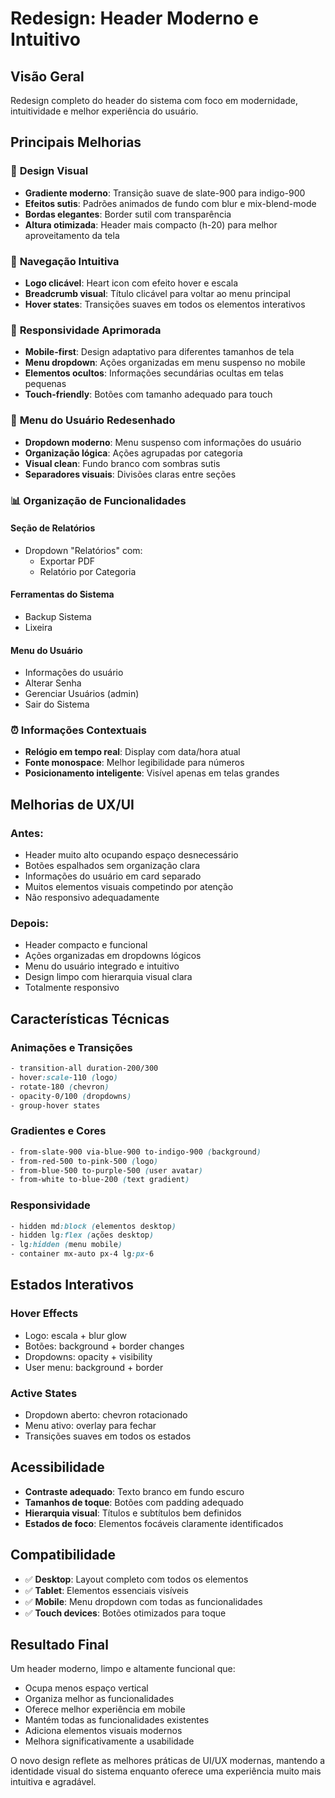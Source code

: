 # Redesign: Header Moderno e Intuitivo

## Visão Geral

Redesign completo do header do sistema com foco em modernidade, intuitividade e melhor experiência do usuário.

## Principais Melhorias

### 🎨 **Design Visual**
- **Gradiente moderno**: Transição suave de slate-900 para indigo-900
- **Efeitos sutis**: Padrões animados de fundo com blur e mix-blend-mode
- **Bordas elegantes**: Border sutil com transparência
- **Altura otimizada**: Header mais compacto (h-20) para melhor aproveitamento da tela

### 🧭 **Navegação Intuitiva**
- **Logo clicável**: Heart icon com efeito hover e escala
- **Breadcrumb visual**: Título clicável para voltar ao menu principal
- **Hover states**: Transições suaves em todos os elementos interativos

### 📱 **Responsividade Aprimorada**
- **Mobile-first**: Design adaptativo para diferentes tamanhos de tela
- **Menu dropdown**: Ações organizadas em menu suspenso no mobile
- **Elementos ocultos**: Informações secundárias ocultas em telas pequenas
- **Touch-friendly**: Botões com tamanho adequado para touch

### 👤 **Menu do Usuário Redesenhado**
- **Dropdown moderno**: Menu suspenso com informações do usuário
- **Organização lógica**: Ações agrupadas por categoria
- **Visual clean**: Fundo branco com sombras sutis
- **Separadores visuais**: Divisões claras entre seções

### 📊 **Organização de Funcionalidades**

#### **Seção de Relatórios**
- Dropdown "Relatórios" com:
  - Exportar PDF
  - Relatório por Categoria

#### **Ferramentas do Sistema**
- Backup Sistema
- Lixeira

#### **Menu do Usuário**
- Informações do usuário
- Alterar Senha
- Gerenciar Usuários (admin)
- Sair do Sistema

### ⏰ **Informações Contextuais**
- **Relógio em tempo real**: Display com data/hora atual
- **Fonte monospace**: Melhor legibilidade para números
- **Posicionamento inteligente**: Visível apenas em telas grandes

## Melhorias de UX/UI

### **Antes:**
- Header muito alto ocupando espaço desnecessário
- Botões espalhados sem organização clara
- Informações do usuário em card separado
- Muitos elementos visuais competindo por atenção
- Não responsivo adequadamente

### **Depois:**
- Header compacto e funcional
- Ações organizadas em dropdowns lógicos
- Menu do usuário integrado e intuitivo
- Design limpo com hierarquia visual clara
- Totalmente responsivo

## Características Técnicas

### **Animações e Transições**
```css
- transition-all duration-200/300
- hover:scale-110 (logo)
- rotate-180 (chevron)
- opacity-0/100 (dropdowns)
- group-hover states
```

### **Gradientes e Cores**
```css
- from-slate-900 via-blue-900 to-indigo-900 (background)
- from-red-500 to-pink-500 (logo)
- from-blue-500 to-purple-500 (user avatar)
- from-white to-blue-200 (text gradient)
```

### **Responsividade**
```css
- hidden md:block (elementos desktop)
- hidden lg:flex (ações desktop)
- lg:hidden (menu mobile)
- container mx-auto px-4 lg:px-6
```

## Estados Interativos

### **Hover Effects**
- Logo: escala + blur glow
- Botões: background + border changes
- Dropdowns: opacity + visibility
- User menu: background + border

### **Active States**
- Dropdown aberto: chevron rotacionado
- Menu ativo: overlay para fechar
- Transições suaves em todos os estados

## Acessibilidade

- **Contraste adequado**: Texto branco em fundo escuro
- **Tamanhos de toque**: Botões com padding adequado
- **Hierarquia visual**: Títulos e subtítulos bem definidos
- **Estados de foco**: Elementos focáveis claramente identificados

## Compatibilidade

- ✅ **Desktop**: Layout completo com todos os elementos
- ✅ **Tablet**: Elementos essenciais visíveis
- ✅ **Mobile**: Menu dropdown com todas as funcionalidades
- ✅ **Touch devices**: Botões otimizados para toque

## Resultado Final

Um header moderno, limpo e altamente funcional que:
- Ocupa menos espaço vertical
- Organiza melhor as funcionalidades
- Oferece melhor experiência em mobile
- Mantém todas as funcionalidades existentes
- Adiciona elementos visuais modernos
- Melhora significativamente a usabilidade

O novo design reflete as melhores práticas de UI/UX modernas, mantendo a identidade visual do sistema enquanto oferece uma experiência muito mais intuitiva e agradável.